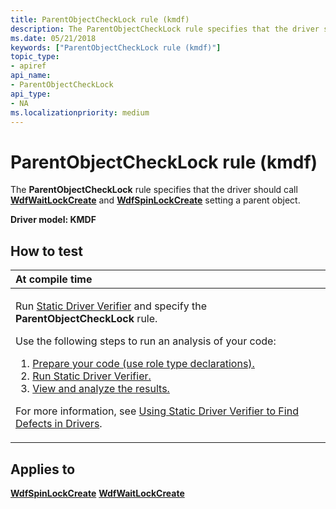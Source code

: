 ```yaml
---
title: ParentObjectCheckLock rule (kmdf)
description: The ParentObjectCheckLock rule specifies that the driver should call WdfWaitLockCreate and WdfSpinLockCreate setting a parent object.
ms.date: 05/21/2018
keywords: ["ParentObjectCheckLock rule (kmdf)"]
topic_type:
- apiref
api_name:
- ParentObjectCheckLock
api_type:
- NA
ms.localizationpriority: medium
---
```


# ParentObjectCheckLock rule (kmdf)


The **ParentObjectCheckLock** rule specifies that the driver should call [**WdfWaitLockCreate**](/windows-hardware/drivers/ddi/wdfsync/nf-wdfsync-wdfwaitlockcreate) and [**WdfSpinLockCreate**](/windows-hardware/drivers/ddi/wdfsync/nf-wdfsync-wdfspinlockcreate) setting a parent object.

**Driver model: KMDF**

## How to test

<table>
<colgroup>
<col width="100%" />
</colgroup>
<thead>
<tr class="header">
<th align="left">At compile time</th>
</tr>
</thead>
<tbody>
<tr class="odd">
<td align="left"><p>Run <a href="/windows-hardware/drivers/devtest/static-driver-verifier" data-raw-source="[Static Driver Verifier](./static-driver-verifier.md)">Static Driver Verifier</a> and specify the <strong>ParentObjectCheckLock</strong> rule.</p>
Use the following steps to run an analysis of your code:
<ol>
<li><a href="/windows-hardware/drivers/devtest/using-static-driver-verifier-to-find-defects-in-drivers#preparing-your-source-code" data-raw-source="[Prepare your code (use role type declarations).](./using-static-driver-verifier-to-find-defects-in-drivers.md#preparing-your-source-code)">Prepare your code (use role type declarations).</a></li>
<li><a href="/windows-hardware/drivers/devtest/using-static-driver-verifier-to-find-defects-in-drivers#running-static-driver-verifier" data-raw-source="[Run Static Driver Verifier.](./using-static-driver-verifier-to-find-defects-in-drivers.md#running-static-driver-verifier)">Run Static Driver Verifier.</a></li>
<li><a href="/windows-hardware/drivers/devtest/using-static-driver-verifier-to-find-defects-in-drivers#viewing-and-analyzing-the-results" data-raw-source="[View and analyze the results.](./using-static-driver-verifier-to-find-defects-in-drivers.md#viewing-and-analyzing-the-results)">View and analyze the results.</a></li>
</ol>
<p>For more information, see <a href="/windows-hardware/drivers/devtest/using-static-driver-verifier-to-find-defects-in-drivers" data-raw-source="[Using Static Driver Verifier to Find Defects in Drivers](./using-static-driver-verifier-to-find-defects-in-drivers.md)">Using Static Driver Verifier to Find Defects in Drivers</a>.</p></td>
</tr>
</tbody>
</table>

## Applies to

[**WdfSpinLockCreate**](/windows-hardware/drivers/ddi/wdfsync/nf-wdfsync-wdfspinlockcreate)
[**WdfWaitLockCreate**](/windows-hardware/drivers/ddi/wdfsync/nf-wdfsync-wdfwaitlockcreate)
